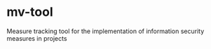 # mv-tool
Measure tracking tool for the implementation of information security measures in projects
